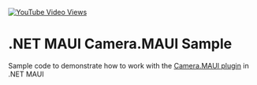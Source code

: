 [![YouTube Video Views](https://img.shields.io/youtube/views/nlZSLPf22vI?style=social)](https://www.youtube.com/watch?v=nlZSLPf22vI&list=PLfbOp004UaYVgzmTBNVI0ql2qF0LhSEU1&index=16)

# .NET MAUI Camera.MAUI Sample
Sample code to demonstrate how to work with the [Camera.MAUI plugin](https://github.com/hjam40/Camera.MAUI) in .NET MAUI

